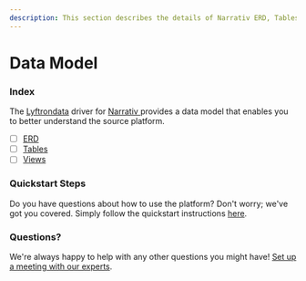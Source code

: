 ```yaml
---
description: This section describes the details of Narrativ ERD, Tables, and Views.
---
```


# Data Model

### Index

The  [Lyftrondata](https://www.lyftrondata.com/) driver for [Narrativ](https://www.lyftrondata.com/integration/narrativ/)[ ](https://www.lyftrondata.com/integration/narrativ/)provides a data model that enables you to better understand the source platform.

* [ ] [ERD](../../../marketing-analytics/narrativ/data-model/erd.md)
* [ ] [Tables](../../../marketing-analytics/narrativ/data-model/tables.md)
* [ ] [Views](../../../marketing-analytics/narrativ/data-model/views.md)

### Quickstart Steps

Do you have questions about how to use the platform? Don't worry; we've got you covered. Simply follow the quickstart instructions [here](../../../../quickstart-steps.md).

### Questions? <a href="#questions" id="questions"></a>

We're always happy to help with any other questions you might have! [Set up a meeting with our experts](https://www.lyftrondata.com/book-a-meeting/).

